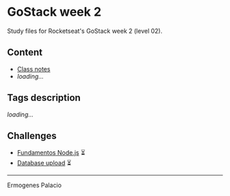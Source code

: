 # GoStack week 2

Study files for Rocketseat's GoStack week 2 (level 02).

## Content

 * [Class notes](./docs/notes/)
 * _loading..._

## Tags description
 _loading..._

## Challenges

* [Fundamentos Node.js](#) ⏳
* [Database upload](#) ⏳

---

Ermogenes Palacio
